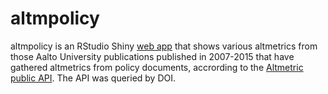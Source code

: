 altmpolicy
==========

altmpolicy is an RStudio Shiny [web app](https://ttso.shinyapps.io/altmpolicy) that shows various altmetrics from those Aalto University publications published in 2007-2015 that have gathered altmetrics from policy documents, accrording to the [Altmetric public API](https://www.altmetric.com/support/almetric-api/). The API was queried by DOI.
